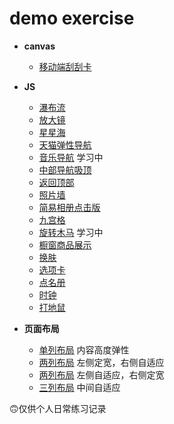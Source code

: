# demo exercise

* **canvas**
  * [移动端刮刮卡](https://lulu-s.github.io/demo/canvas-demo/scrape-card)

* **JS**
  * [瀑布流](https://lulu-s.github.io/demo/js-demo/waterFall/upgrades)
  * [放大镜](https://lulu-s.github.io/demo/js-demo/magnifyingGlass)
  * [星星海](https://lulu-s.github.io/demo/js-demo/starry)
  * [天猫弹性导航](https://lulu-s.github.io/demo/js-demo/nav/elasticity)
  * [音乐导航](https://lulu-s.github.io/demo/js-demo/nav/music) 学习中
  * [中部导航吸顶](https://lulu-s.github.io/demo/js-demo/nav/ceiling)
  * [返回顶部](https://lulu-s.github.io/demo/js-demo/returnTop)
  * [照片墙](https://lulu-s.github.io/demo/js-demo/photos/photoWall)
  * [简易相册点击版](https://lulu-s.github.io/demo/js-demo/photos/photoalbum1)
  * [九宫格](https://lulu-s.github.io/demo/js-demo/sudoku)
  * [旋转木马](https://lulu-s.github.io/demo/js-demo/whirligig) 学习中
  * [橱窗商品展示](https://lulu-s.github.io/demo/js-demo/progressBar/windowDisplay)
  * [换肤](https://lulu-s.github.io/demo/js-demo/skinPeeler/background.html)
  * [选项卡](https://lulu-s.github.io/demo/js-demo/tab)
  * [点名册](https://lulu-s.github.io/demo/js-demo/timer/rollBook.html)
  * [时钟](https://lulu-s.github.io/demo/js-demo/timer/clock.html)
  * [打地鼠](https://lulu-s.github.io/demo/js-demo/game/whackAMole/index.html)

* **页面布局**
  * [单列布局](https://lulu-s.github.io/demo/layout/single-row.html) 内容高度弹性
  * [两列布局](https://lulu-s.github.io/demo/layout/two-columns-position.html) 左侧定宽，右侧自适应
  * [两列布局](https://lulu-s.github.io/demo/layout/two-columns-left-self-position.html) 左侧自适应，右侧定宽
  * [三列布局](https://lulu-s.github.io/demo/layout/three-row.html) 中间自适应


🙃仅供个人日常练习记录

